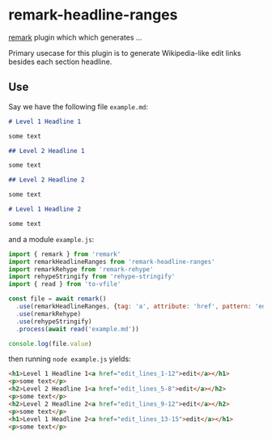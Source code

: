 # remark-headline-ranges

[remark][remark] plugin which which generates ...

Primary usecase for this plugin is to generate Wikipedia-like edit links besides each section headline.

## Use

Say we have the following file `example.md`:

```markdown
# Level 1 Headline 1

some text

## Level 2 Headline 1

some text

## Level 2 Headline 2

some text

# Level 1 Headline 2

some text
```

and a module `example.js`:

```js
import { remark } from 'remark'
import remarkHeadlineRanges from 'remark-headline-ranges'
import remarkRehype from 'remark-rehype'
import rehypeStringify from 'rehype-stringify'
import { read } from 'to-vfile'

const file = await remark()
  .use(remarkHeadlineRanges, {tag: 'a', attribute: 'href', pattern: 'edit_lines_{start}-{end}', text: 'edit'})
  .use(remarkRehype)
  .use(rehypeStringify)
  .process(await read('example.md'))

console.log(file.value)
```

then running `node example.js` yields:

```html
<h1>Level 1 Headline 1<a href="edit_lines_1-12">edit</a></h1>
<p>some text</p>
<h2>Level 2 Headline 1<a href="edit_lines_5-8">edit</a></h2>
<p>some text</p>
<h2>Level 2 Headline 2<a href="edit_lines_9-12">edit</a></h2>
<p>some text</p>
<h1>Level 1 Headline 2<a href="edit_lines_13-15">edit</a></h1>
<p>some text</p>
```

[remark]: https://github.com/remarkjs/remark

